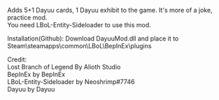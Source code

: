 Adds 5+1 Dayuu cards, 1 Dayuu exhibit to the game. It's more of a joke, practice mod.  
You need LBoL-Entity-Sideloader to use this mod.

Installation(Github): Download DayuuMod.dll and place it to Steam\steamapps\common\LBoL\BepInEx\plugins

Credit:  
Lost Branch of Legend By Alioth Studio  
BepInEx by BepInEx  
LBoL-Entity-Sideloader by Neoshrimp#7746  
Dayuu by Dayuu
